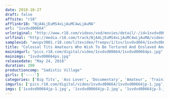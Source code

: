 ```yaml
---
date: 2018-10-27
draft: false
affsite: "r18"
afflinkr18: "NjA4LjEuMS4xLjAuMC4wLjAuMA"
url: "1svdvd00664"
urloriginal: "http://www.r18.com/videos/vod/movies/detail/-/id=1svdvd00664"
urlfinal: "http://media.r18.com/track/NjA4LjEuMS4xLjAuMC4wLjAuMA/videos/vod/movies/detail/-/id=1svdvd00664"
samplevid: "awspv3001.r18.com/litevideo/freepv/1/1sv/1svdvd664/1svdvd664_dmb_w.mp4"
title: "Colossal Tits Amateurs Who Wish To Be Tortured And Enslaved Amateur Masochist Girls"
mainimgurl: "pics.r18.com/digital/video/1svdvd00664/1svdvd00664ps.jpg"
mainimgs: "1svdvd00664ps.jpg"
releasedate: "May 24, 2018"
duration: 200
productioncomp: "Sadistic Village"
girls: ['----']
categories: ['Big Tits', 'Ass Lover', 'Documentary', 'Amateur', 'Training', 'Bondage', 'Hi-Def', 'Special 7 studios SALE']
imgurls: ['pics.r18.com/digital/video/1svdvd00664/1svdvd00664jp-1.jpg', 'pics.r18.com/digital/video/1svdvd00664/1svdvd00664jp-2.jpg', 'pics.r18.com/digital/video/1svdvd00664/1svdvd00664jp-3.jpg', 'pics.r18.com/digital/video/1svdvd00664/1svdvd00664jp-4.jpg', 'pics.r18.com/digital/video/1svdvd00664/1svdvd00664jp-5.jpg', 'pics.r18.com/digital/video/1svdvd00664/1svdvd00664jp-6.jpg', 'pics.r18.com/digital/video/1svdvd00664/1svdvd00664jp-7.jpg', 'pics.r18.com/digital/video/1svdvd00664/1svdvd00664jp-8.jpg', 'pics.r18.com/digital/video/1svdvd00664/1svdvd00664jp-9.jpg', 'pics.r18.com/digital/video/1svdvd00664/1svdvd00664jp-10.jpg', 'pics.r18.com/digital/video/1svdvd00664/1svdvd00664jp-11.jpg', 'pics.r18.com/digital/video/1svdvd00664/1svdvd00664jp-12.jpg', 'pics.r18.com/digital/video/1svdvd00664/1svdvd00664jp-13.jpg', 'pics.r18.com/digital/video/1svdvd00664/1svdvd00664jp-14.jpg', 'pics.r18.com/digital/video/1svdvd00664/1svdvd00664jp-15.jpg', 'pics.r18.com/digital/video/1svdvd00664/1svdvd00664jp-16.jpg', 'pics.r18.com/digital/video/1svdvd00664/1svdvd00664jp-17.jpg', 'pics.r18.com/digital/video/1svdvd00664/1svdvd00664jp-18.jpg', 'pics.r18.com/digital/video/1svdvd00664/1svdvd00664jp-19.jpg', 'pics.r18.com/digital/video/1svdvd00664/1svdvd00664jp-20.jpg']
imgs: ['1svdvd00664jp-1.jpg', '1svdvd00664jp-2.jpg', '1svdvd00664jp-3.jpg', '1svdvd00664jp-4.jpg', '1svdvd00664jp-5.jpg', '1svdvd00664jp-6.jpg', '1svdvd00664jp-7.jpg', '1svdvd00664jp-8.jpg', '1svdvd00664jp-9.jpg', '1svdvd00664jp-10.jpg', '1svdvd00664jp-11.jpg', '1svdvd00664jp-12.jpg', '1svdvd00664jp-13.jpg', '1svdvd00664jp-14.jpg', '1svdvd00664jp-15.jpg', '1svdvd00664jp-16.jpg', '1svdvd00664jp-17.jpg', '1svdvd00664jp-18.jpg', '1svdvd00664jp-19.jpg', '1svdvd00664jp-20.jpg']
---
```

